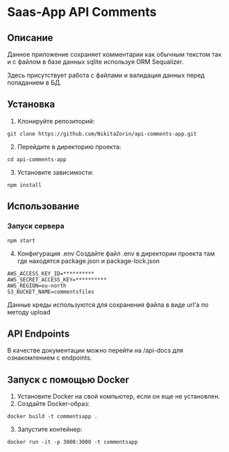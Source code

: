 # **Saas-App API Comments**
## **Описание**
Данное приложение сохраняет комментарии как обычным текстом так и с файлом в базе данных sqlite используя ORM Sequalizer.

Здесь присутствует работа с файлами и валидация данных перед попаданием в БД.

## **Установка**
1. Клонируйте репозиторий:

```
git clone https://github.com/NikitaZorin/api-comments-app.git
```
2. Перейдите в директорию проекта:

```
cd api-comments-app
```

3. Установите зависимости:
```
npm install
```
## **Использование**
### **Запуск сервера**
```
npm start
```

4. Конфигурация .env
Создайте файл .env в директории проекта там где находятся package.json и package-lock.json
```
AWS_ACCESS_KEY_ID=**********
AWS_SECRET_ACCESS_KEY=**********
AWS_REGION=eu-north
S3_BUCKET_NAME=commentsfiles
```

Данные креды используются для сохранения файла в виде url'a по методу upload

## **API Endpoints**

В качестве документации можно перейти на /api-docs для ознакомлением с endpoints.

## **Запуск с помощью Docker**
1. Установите Docker на свой компьютер, если он еще не установлен.
2. Создайте Docker-образ:
```
docker build -t commentsapp .
```
3. Запустите контейнер:
```
docker run -it -p 3000:3000 -t commentsapp 
```
